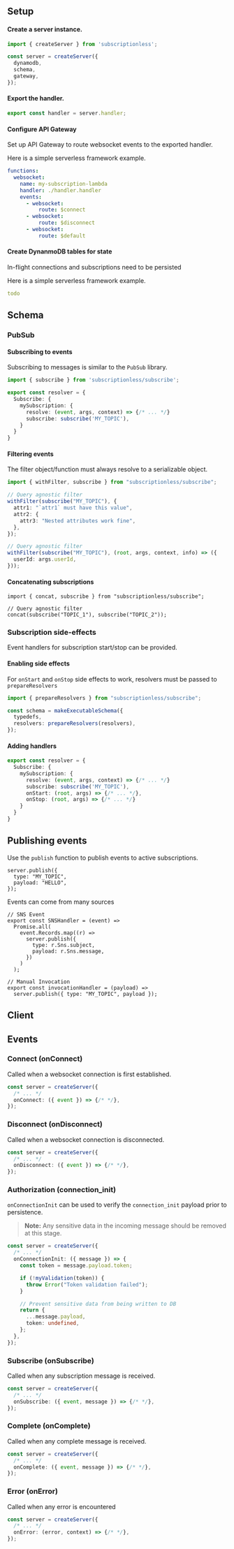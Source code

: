 ## Setup

#### Create a server instance.

```ts
import { createServer } from 'subscriptionless';

const server = createServer({
  dynamodb,
  schema,
  gateway,
});
```

#### Export the handler.

```ts
export const handler = server.handler;
```

#### Configure API Gateway

Set up API Gateway to route websocket events to the exported handler.

Here is a simple serverless framework example.

```yaml
functions:
  websocket:
    name: my-subscription-lambda
    handler: ./handler.handler
    events:
      - websocket:
          route: $connect
      - websocket:
          route: $disconnect
      - websocket:
          route: $default
```

#### Create DynanmoDB tables for state

In-flight connections and subscriptions need to be persisted

Here is a simple serverless framework example.

```yaml
todo
```

## Schema

### PubSub

#### Subscribing to events

Subscribing to messages is similar to the `PubSub` library.

```ts
import { subscribe } from 'subscriptionless/subscribe';

export const resolver = {
  Subscribe: {
    mySubscription: {
      resolve: (event, args, context) => {/* ... */}
      subscribe: subscribe('MY_TOPIC'),
    }
  }
}
```

#### Filtering events

The filter object/function must always resolve to a serializable object.

```ts
import { withFilter, subscribe } from "subscriptionless/subscribe";

// Query agnostic filter
withFilter(subscribe("MY_TOPIC"), {
  attr1: "`attr1` must have this value",
  attr2: {
    attr3: "Nested attributes work fine",
  },
});

// Query agnostic filter
withFilter(subscribe("MY_TOPIC"), (root, args, context, info) => ({
  userId: args.userId,
}));
```

#### Concatenating subscriptions

```tsx
import { concat, subscribe } from "subscriptionless/subscribe";

// Query agnostic filter
concat(subscribe("TOPIC_1"), subscribe("TOPIC_2"));
```

### Subscription side-effects

Event handlers for subscription start/stop can be provided.

#### Enabling side effects

For `onStart` and `onStop` side effects to work, resolvers must be passed to `prepareResolvers`

```ts
import { prepareResolvers } from "subscriptionless/subscribe";

const schema = makeExecutableSchema({
  typedefs,
  resolvers: prepareResolvers(resolvers),
});
```

#### Adding handlers

```ts
export const resolver = {
  Subscribe: {
    mySubscription: {
      resolve: (event, args, context) => {/* ... */}
      subscribe: subscribe('MY_TOPIC'),
      onStart: (root, args) => {/* ... */},
      onStop: (root, args) => {/* ... */}
    }
  }
}
```

## Publishing events

Use the `publish` function to publish events to active subscriptions.

```tsx
server.publish({
  type: "MY_TOPIC",
  payload: "HELLO",
});
```

Events can come from many sources

```tsx
// SNS Event
export const SNSHandler = (event) =>
  Promise.all(
    event.Records.map((r) =>
      server.publish({
        type: r.Sns.subject,
        payload: r.Sns.message,
      })
    )
  );

// Manual Invocation
export const invocationHandler = (payload) =>
  server.publish({ type: "MY_TOPIC", payload });
```

## Client

## Events

### Connect (onConnect)

Called when a websocket connection is first established.

```ts
const server = createServer({
  /* ... */
  onConnect: ({ event }) => {/* */},
});
```

### Disconnect (onDisconnect)

Called when a websocket connection is disconnected.

```ts
const server = createServer({
  /* ... */
  onDisconnect: ({ event }) => {/* */},
});
```

### Authorization (connection_init)

`onConnectionInit` can be used to verify the `connection_init` payload prior to persistence.

> **Note:** Any sensitive data in the incoming message should be removed at this stage.

```ts
const server = createServer({
  /* ... */
  onConnectionInit: ({ message }) => {
    const token = message.payload.token;

    if (!myValidation(token)) {
      throw Error("Token validation failed");
    }

    // Prevent sensitive data from being written to DB
    return {
      ...message.payload,
      token: undefined,
    };
  },
});
```

### Subscribe (onSubscribe)

Called when any subscription message is received.

```ts
const server = createServer({
  /* ... */
  onSubscribe: ({ event, message }) => {/* */},
});
```


### Complete (onComplete)

Called when any complete message is received.

```ts
const server = createServer({
  /* ... */
  onComplete: ({ event, message }) => {/* */},
});
```

### Error (onError)

Called when any error is encountered

```ts
const server = createServer({
  /* ... */
  onError: (error, context) => {/* */},
});
```